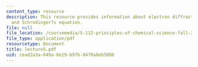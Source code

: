 ```yaml
---
content_type: resource
description: This resource provides information about electron diffraction experiment,
  and Schrodinger?s equation.
file: null
file_location: /coursemedia/5-112-principles-of-chemical-science-fall-2005/cead2a3a649a8e19b97b8470a8eb5886_lecture5.pdf
file_type: application/pdf
resourcetype: Document
title: lecture5.pdf
uid: cead2a3a-649a-8e19-b97b-8470a8eb5886
---
```

